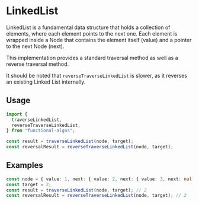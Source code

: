 # LinkedList

LinkedList is a fundamental data structure that holds a collection of elements, where each element points to the next one. Each element is wrapped inside a Node that contains the element itself (value) and a pointer to the next Node (next).

This implementation provides a standard traversal method as well as a reverse traversal method.

It should be noted that `reverseTraverseLinkedList` is slower, as it reverses an existing Linked List internally.

## Usage

```typescript
import {
  traverseLinkedList,
  reverseTraverseLinkedList,
} from "functional-algos";

const result = traverseLinkedList(node, target);
const reversalResult = reverseTraverseLinkedList(node, target);
```

## Examples

```typescript
const node = { value: 1, next: { value: 2, next: { value: 3, next: null } } };
const target = 2;
const result = traverseLinkedList(node, target); // 2
const reversalResult = reverseTraverseLinkedList(node, target); // 2
```
